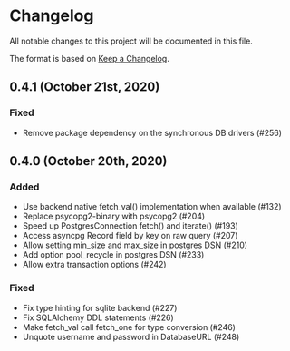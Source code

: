 # Changelog

All notable changes to this project will be documented in this file.

The format is based on [Keep a Changelog](https://keepachangelog.com/en/1.0.0/).

## 0.4.1 (October 21st, 2020)

### Fixed

* Remove package dependency on the synchronous DB drivers (#256)

## 0.4.0 (October 20th, 2020)

### Added

* Use backend native fetch_val() implementation when available (#132)
* Replace psycopg2-binary with psycopg2 (#204)
* Speed up PostgresConnection fetch() and iterate() (#193)
* Access asyncpg Record field by key on raw query (#207)
* Allow setting min_size and max_size in postgres DSN (#210)
* Add option pool_recycle in postgres DSN (#233)
* Allow extra transaction options (#242)

### Fixed

* Fix type hinting for sqlite backend (#227)
* Fix SQLAlchemy DDL statements (#226)
* Make fetch_val call fetch_one for type conversion (#246)
* Unquote username and password in DatabaseURL (#248)

